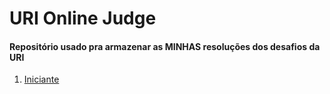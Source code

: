 # URI Online Judge
#### Repositório usado pra armazenar as MINHAS resoluções dos desafios da URI
1. [Iniciante](https://www.urionlinejudge.com.br/judge/pt/problems/index/1)
